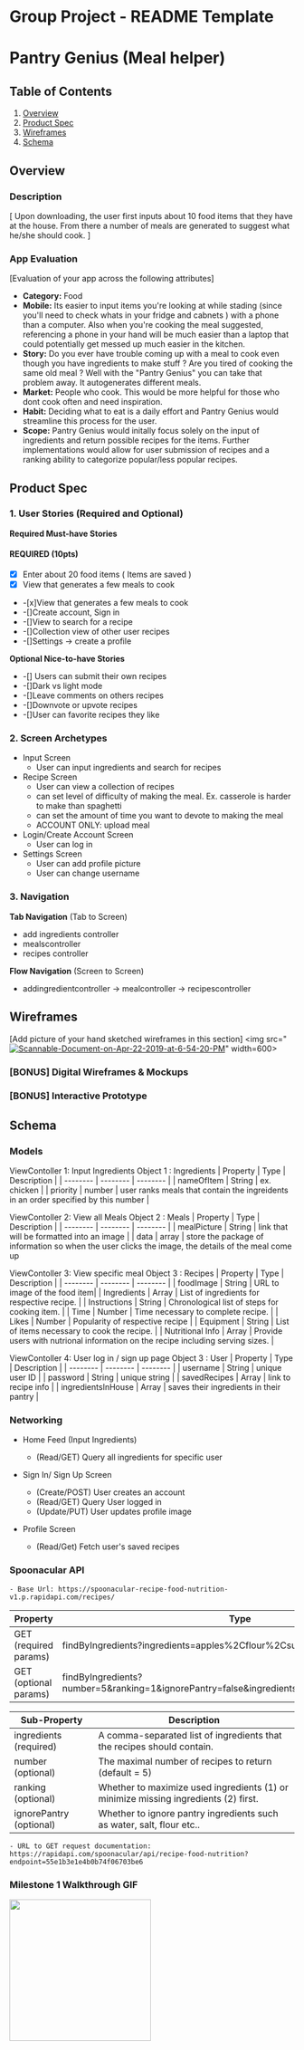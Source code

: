 Group Project - README Template
===

# Pantry Genius (Meal helper)

## Table of Contents
1. [Overview](#Overview)
1. [Product Spec](#Product-Spec)
1. [Wireframes](#Wireframes)
2. [Schema](#Schema)

## Overview
### Description
[ Upon downloading, the user first inputs about 10 food items that they have at the house.  From there a number of meals are generated to suggest what he/she should cook. ]

### App Evaluation
[Evaluation of your app across the following attributes]
- **Category:** Food
- **Mobile:**  Its easier to input items you're looking at while stading (since you'll need to check whats in your fridge and cabnets ) with a phone than a computer.  Also when you're cooking the meal suggested, referencing a phone in your hand will be much easier than a laptop that could potentially get messed up much easier in the kitchen.
- **Story:**  Do you ever have trouble coming up with a meal to cook even though you have ingredients to make stuff ?  Are you tired of cooking the same old meal ? Well with the "Pantry Genius" you can take that problem away.  It autogenerates different meals.
- **Market:** People who cook.  This would be more helpful for those who dont cook often and need inspiration.
- **Habit:** Deciding what to eat is a daily effort and Pantry Genius would streamline this process for the user. 
- **Scope:** Pantry Genius would initally focus solely on the input of ingredients and return possible recipes for the items. Further implementations would allow for user submission of recipes and a ranking ability to categorize popular/less popular recipes. 

## Product Spec

### 1. User Stories (Required and Optional)

**Required Must-have Stories**
#### REQUIRED (10pts)
- [x] Enter about 20 food items ( Items are saved )
- [x] View that generates a few meals to cook

* -[x]View that generates a few meals to cook
* -[]Create account, Sign in
* -[]View to search for a recipe
* -[]Collection view of other user recipes
* -[]Settings -> create a profile

**Optional Nice-to-have Stories**

* -[] Users can submit their own recipes
* -[]Dark vs light mode
* -[]Leave comments on others recipes
* -[]Downvote or upvote recipes
* -[]User can favorite recipes they like

### 2. Screen Archetypes

* Input Screen
    * User can input ingredients and search for recipes
* Recipe Screen
    * User can view a collection of recipes
    * can set level of difficulty of making the meal.  Ex.  casserole is harder to make than spaghetti  
    * can set the amount of time you want to devote to making the meal 
    * ACCOUNT ONLY: upload meal
* Login/Create Account Screen
    * User can log in
* Settings Screen
    * User can add profile picture
    * User can change username 


### 3. Navigation

**Tab Navigation** (Tab to Screen)

* add ingredients controller
* mealscontroller
* recipes controller

**Flow Navigation** (Screen to Screen)

* addingredientcontroller -> mealcontroller -> recipescontroller

## Wireframes
[Add picture of your hand sketched wireframes in this section]
<img src="<a href="https://ibb.co/Twc3MZ4"><img src="https://i.ibb.co/mRJW5m9/Scannable-Document-on-Apr-22-2019-at-6-54-20-PM.png" alt="Scannable-Document-on-Apr-22-2019-at-6-54-20-PM" border="0"></a>" width=600>

### [BONUS] Digital Wireframes & Mockups

### [BONUS] Interactive Prototype

## Schema 


### Models
ViewContoller 1: Input Ingredients 
Object 1 : Ingredients 
| Property | Type | Description |
| -------- | -------- | -------- |
| nameOfItem     | String     |  ex. chicken  |
| priority     | number     |  user ranks meals that contain the ingreidents in an order specified by this number  |


ViewContoller 2: View all Meals 
Object 2 : Meals
| Property | Type | Description |
| -------- | -------- | -------- |
| mealPicture     | String     |   link that will be formatted into an image   |
| data | array | store the package of information so when the user clicks the image, the details of the meal come up


ViewContoller 3: View specific meal
Object 3 : Recipes 
| Property | Type | Description |
| -------- | -------- | -------- |
| foodImage     | String   | URL to image of the food item| 
| Ingredients    | Array     | List of ingredients for respective recipe.         |
| Instructions     | String     | Chronological list of steps for cooking item.     |
| Time     | Number     | Time necessary to complete recipe.      |
| Likes     | Number     | Popularity of respective recipe      |
| Equipment     | String     | List of items necessary to cook the recipe.   |
| Nutritional Info     | Array     | Provide users with nutrional information on the recipe including serving sizes.     |


ViewContoller 4: User log in / sign up page
Object 3 : User
| Property | Type | Description |
| -------- | -------- | -------- |
| username     | String     |   unique user ID  |
| password | String | unique string |
| savedRecipes | Array | link to recipe info |
| ingredientsInHouse | Array | saves their ingredients in their pantry |



### Networking
- Home Feed (Input Ingredients)
    - (Read/GET) Query all ingredients for specific user

- Sign In/ Sign Up Screen
    - (Create/POST) User creates an account
    - (Read/GET) Query User logged in
    - (Update/PUT) User updates profile image
        
- Profile Screen
    - (Read/Get) Fetch user's saved recipes 

### Spoonacular API
    - Base Url: https://spoonacular-recipe-food-nutrition-v1.p.rapidapi.com/recipes/

| Property | Type     | 
| -------- | -------- | 
| GET (required params) | findByIngredients?ingredients=apples%2Cflour%2Csugar 
| GET (optional params)| findByIngredients?number=5&ranking=1&ignorePantry=false&ingredients=apples%2Cflour%2Csugar 

| Sub-Property | Description     | 
| -------- | -------- |
ingredients (required)| A comma-separated list of ingredients that the recipes should contain.
number (optional) | The maximal number of recipes to return (default = 5)
ranking (optional)  |  Whether to maximize used ingredients (1) or minimize missing ingredients (2) first.
ignorePantry (optional) | Whether to ignore pantry ingredients such as water, salt, flour etc..


    - URL to GET request documentation: https://rapidapi.com/spoonacular/api/recipe-food-nutrition?endpoint=55e1b3e1e4b0b74f06703be6
    
### Milestone 1 Walkthrough GIF
<img src="http://g.recordit.co/CtDCFoCAlO.gif" width=250><br>
